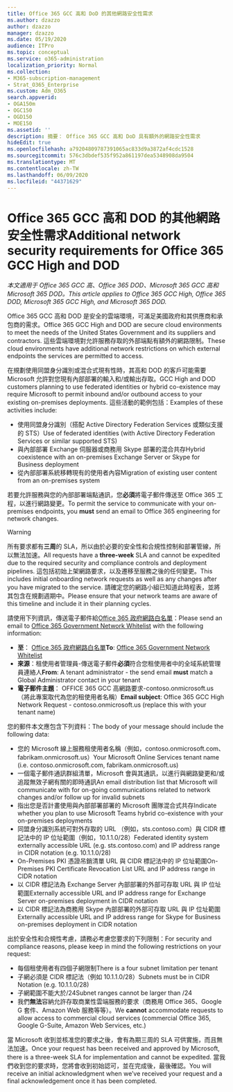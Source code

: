 ```yaml
---
title: Office 365 GCC 高和 DoD 的其他網路安全性需求
ms.author: dzazzo
author: dzazzo
manager: dzazzo
ms.date: 05/19/2020
audience: ITPro
ms.topic: conceptual
ms.service: o365-administration
localization_priority: Normal
ms.collection:
- M365-subscription-management
- Strat_O365_Enterprise
ms.custom: Adm_O365
search.appverid:
- OGA150m
- OGC150
- OGD150
- MOE150
ms.assetid: ''
description: 摘要： Office 365 GCC 高和 DoD 具有額外的網路安全性需求
hideEdit: true
ms.openlocfilehash: a79204809787391065ac833d9a3872af4cdc1528
ms.sourcegitcommit: 576c3dbdef535f952a861197dea5348908da9504
ms.translationtype: MT
ms.contentlocale: zh-TW
ms.lasthandoff: 06/09/2020
ms.locfileid: "44371629"
---
```

# <a name="additional-network-security-requirements-for-office-365-gcc-high-and-dod"></a><span data-ttu-id="5c321-103">Office 365 GCC 高和 DOD 的其他網路安全性需求</span><span class="sxs-lookup"><span data-stu-id="5c321-103">Additional network security requirements for Office 365 GCC High and DOD</span></span>

<span data-ttu-id="5c321-104">*本文適用于 Office 365 GCC 高、Office 365 DOD、Microsoft 365 GCC 高和 Microsoft 365 DOD。*</span><span class="sxs-lookup"><span data-stu-id="5c321-104">*This article applies to Office 365 GCC High, Office 365 DOD, Microsoft 365 GCC High, and Microsoft 365 DOD.*</span></span>

<span data-ttu-id="5c321-105">Office 365 GCC 高和 DOD 是安全的雲端環境，可滿足美國政府和其供應商和承包商的需求。</span><span class="sxs-lookup"><span data-stu-id="5c321-105">Office 365 GCC High and DOD are secure cloud environments to meet the needs of the United States Government and its suppliers and contractors.</span></span>  <span data-ttu-id="5c321-106">這些雲端環境對允許服務存取的外部端點有額外的網路限制。</span><span class="sxs-lookup"><span data-stu-id="5c321-106">These cloud environments have additional network restrictions on which external endpoints the services are permitted to access.</span></span>

<span data-ttu-id="5c321-107">在規劃使用同盟身分識別或混合式現有性時，其高和 DOD 的客戶可能需要 Microsoft 允許對您現有內部部署的輸入和/或輸出存取。</span><span class="sxs-lookup"><span data-stu-id="5c321-107">GCC High and DOD customers planning to use federated identities or hybrid co-existence may require Microsoft to permit inbound and/or outbound access to your existing on-premises deployments.</span></span>  <span data-ttu-id="5c321-108">這些活動的範例包括：</span><span class="sxs-lookup"><span data-stu-id="5c321-108">Examples of these activities include:</span></span>

* <span data-ttu-id="5c321-109">使用同盟身分識別（搭配 Active Directory Federation Services 或類似支援的 STS）</span><span class="sxs-lookup"><span data-stu-id="5c321-109">Use of federated identities (with Active Directory Federation Services or similar supported STS)</span></span>
* <span data-ttu-id="5c321-110">與內部部署 Exchange 伺服器或商務用 Skype 部署的混合共存</span><span class="sxs-lookup"><span data-stu-id="5c321-110">Hybrid coexistence with an on-premises Exchange Server or Skype for Business deployment</span></span>
* <span data-ttu-id="5c321-111">從內部部署系統移轉現有的使用者內容</span><span class="sxs-lookup"><span data-stu-id="5c321-111">Migration of existing user content from an on-premises system</span></span>

<span data-ttu-id="5c321-112">若要允許服務與您的內部部署端點通訊，您**必須**將電子郵件傳送至 Office 365 工程，以進行網路變更。</span><span class="sxs-lookup"><span data-stu-id="5c321-112">To permit the service to communicate with your on-premises endpoints, you **must** send an email to Office 365 engineering for network changes.</span></span>

> [!WARNING]
> <span data-ttu-id="5c321-113">所有要求都有**三周**的 SLA，所以由於必要的安全性和合規性控制和部署管線，所以無法加速。</span><span class="sxs-lookup"><span data-stu-id="5c321-113">All requests have a **three-week** SLA and cannot be expedited due to the required security and compliance controls and deployment pipelines.</span></span>  <span data-ttu-id="5c321-114">這包括初始上架網路要求，以及遷移至服務之後的任何變更。</span><span class="sxs-lookup"><span data-stu-id="5c321-114">This includes initial onboarding network requests as well as any changes after you have migrated to the service.</span></span>  <span data-ttu-id="5c321-115">請確定您的網路小組已知道此時程表，並將其包含在規劃週期中。</span><span class="sxs-lookup"><span data-stu-id="5c321-115">Please ensure that your network teams are aware of this timeline and include it in their planning cycles.</span></span>

<span data-ttu-id="5c321-116">請使用下列資訊，傳送電子郵件給[Office 365 政府網路白名單](mailto:o365gwlt@microsoft.com)：</span><span class="sxs-lookup"><span data-stu-id="5c321-116">Please send an email to [Office 365 Government Network Whitelist](mailto:o365gwlt@microsoft.com) with the following information:</span></span>

* <span data-ttu-id="5c321-117">**至**： [Office 365 政府網路白名單](mailto:o365gwlt@microsoft.com)</span><span class="sxs-lookup"><span data-stu-id="5c321-117">**To**: [Office 365 Government Network Whitelist](mailto:o365gwlt@microsoft.com)</span></span>
* <span data-ttu-id="5c321-118">**來源**：租使用者管理員-傳送電子郵件**必須**符合您租使用者中的全域系統管理員連絡人</span><span class="sxs-lookup"><span data-stu-id="5c321-118">**From**: A tenant administrator - the send email **must** match a Global Administrator contact in your tenant</span></span>
* <span data-ttu-id="5c321-119">**電子郵件主題**： OFFICE 365 GCC 高網路要求-contoso.onmicrosoft.us （將此專案取代為您的租使用者名稱）</span><span class="sxs-lookup"><span data-stu-id="5c321-119">**Email subject**: Office 365 GCC High Network Request - contoso.onmicrosoft.us (replace this with your tenant name)</span></span>

<span data-ttu-id="5c321-120">您的郵件本文應包含下列資料：</span><span class="sxs-lookup"><span data-stu-id="5c321-120">The body of your message should include the following data:</span></span>

* <span data-ttu-id="5c321-121">您的 Microsoft 線上服務租使用者名稱（例如，contoso.onmicrosoft.com、fabrikam.onmicrosoft.us）</span><span class="sxs-lookup"><span data-stu-id="5c321-121">Your Microsoft Online Services tenant name (i.e. contoso.onmicrosoft.com, fabrikam.onmicrosoft.us)</span></span>
* <span data-ttu-id="5c321-122">一個電子郵件通訊群組清單，Microsoft 會與其通訊，以進行與網路變更和/或追蹤無效子網有關的即時通訊</span><span class="sxs-lookup"><span data-stu-id="5c321-122">An email distribution list that Microsoft will communicate with for on-going communications related to network changes and/or follow up for invalid subnets</span></span>
* <span data-ttu-id="5c321-123">指出您是否計畫使用與內部部署部署的 Microsoft 團隊混合式共存</span><span class="sxs-lookup"><span data-stu-id="5c321-123">Indicate whether you plan to use Microsoft Teams hybrid co-existence with your on-premises deployments</span></span>
* <span data-ttu-id="5c321-124">同盟身分識別系統可對外存取的 URL （例如，sts.contoso.com）與 CIDR 標記法中的 IP 位址範圍（例如，10.1.1.0/28）</span><span class="sxs-lookup"><span data-stu-id="5c321-124">Federated identity system externally accessible URL (e.g. sts.contoso.com) and IP address range in CIDR notation (e.g. 10.1.1.0/28)</span></span>
* <span data-ttu-id="5c321-125">On-Premises PKI 憑證吊銷清單 URL 與 CIDR 標記法中的 IP 位址範圍</span><span class="sxs-lookup"><span data-stu-id="5c321-125">On-Premises PKI Certificate Revocation List URL and IP address range in CIDR notation</span></span>
* <span data-ttu-id="5c321-126">以 CIDR 標記法為 Exchange Server 內部部署的外部可存取 URL 與 IP 位址範圍</span><span class="sxs-lookup"><span data-stu-id="5c321-126">Externally accessible URL and IP address range for Exchange Server on-premises deployment in CIDR notation</span></span>
* <span data-ttu-id="5c321-127">以 CIDR 標記法為商務用 Skype 內部部署的外部可存取 URL 與 IP 位址範圍</span><span class="sxs-lookup"><span data-stu-id="5c321-127">Externally accessible URL and IP address range for Skype for Business on-premises deployment in CIDR notation</span></span>

<span data-ttu-id="5c321-128">出於安全性和合規性考慮，請務必考慮您要求的下列限制：</span><span class="sxs-lookup"><span data-stu-id="5c321-128">For security and compliance reasons, please keep in mind the following restrictions on your request:</span></span>

* <span data-ttu-id="5c321-129">每個租使用者有四個子網限制</span><span class="sxs-lookup"><span data-stu-id="5c321-129">There is a four subnet limitation per tenant</span></span>
* <span data-ttu-id="5c321-130">子網必須是 CIDR 標記法（例如 10.1.1.0/28）</span><span class="sxs-lookup"><span data-stu-id="5c321-130">Subnets must be in CIDR Notation (e.g. 10.1.1.0/28)</span></span>
* <span data-ttu-id="5c321-131">子網範圍不能大於/24</span><span class="sxs-lookup"><span data-stu-id="5c321-131">Subnet ranges cannot be larger than /24</span></span>
* <span data-ttu-id="5c321-132">我們**無法**容納允許存取商業性雲端服務的要求（商務用 Office 365、Google G 套件、Amazon Web 服務等等）。</span><span class="sxs-lookup"><span data-stu-id="5c321-132">We **cannot** accommodate requests to allow access to commercial cloud services (commercial Office 365, Google G-Suite, Amazon Web Services, etc.)</span></span>

<span data-ttu-id="5c321-133">當 Microsoft 收到並核准您的要求之後，會有為期三周的 SLA 可供實施，而且無法加速。</span><span class="sxs-lookup"><span data-stu-id="5c321-133">Once your request has been received and approved by Microsoft, there is a three-week SLA for implementation and cannot be expedited.</span></span>  <span data-ttu-id="5c321-134">當我們收到您的要求時，您將會收到初始認可，並在完成後，最後確認。</span><span class="sxs-lookup"><span data-stu-id="5c321-134">You will receive an initial acknowledgment when we’ve received your request and a final acknowledgement once it has been completed.</span></span>
